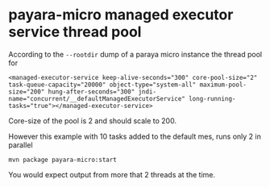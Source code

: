# payara-micro managed executor service thread pool

According to the `--rootdir` dump of a paraya micro instance the thread pool for


    <managed-executor-service keep-alive-seconds="300" core-pool-size="2" task-queue-capacity="20000" object-type="system-all" maximum-pool-size="200" hung-after-seconds="300" jndi-name="concurrent/__defaultManagedExecutorService" long-running-tasks="true"></managed-executor-service>

Core-size of the pool is 2 and should scale to 200.

However this example with 10 tasks added to the default mes, runs only 2 in parallel

`mvn package payara-micro:start`

You would expect output from more that 2 threads at the time.
